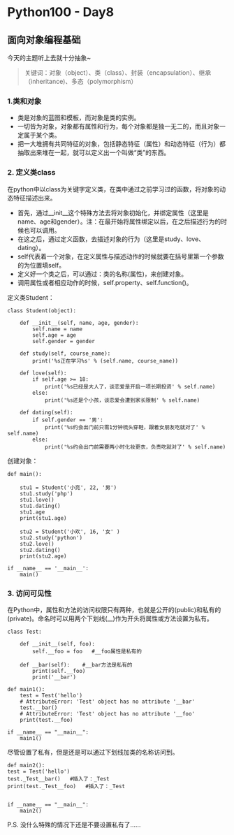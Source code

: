 # Python100 - Day8 

## 面向对象编程基础

今天的主题听上去就十分抽象~

>关键词：对象（object）、类（class）、封装（encapsulation）、继承（inheritance)、多态（polymorphism）

### 1.类和对象

+ 类是对象的蓝图和模板，而对象是类的实例。
+ 一切皆为对象，对象都有属性和行为，每个对象都是独一无二的，而且对象一定属于某个类。
+ 把一大堆拥有共同特征的对象，包括静态特征（属性）和动态特征（行为）都抽取出来堆在一起，就可以定义出一个叫做“类”的东西。

### 2. 定义类class

在python中以class为关键字定义类，在类中通过之前学习过的函数，将对象的动态特征描述出来。

+ 首先，通过__init__这个特殊方法去将对象初始化，并绑定属性（这里是name、age和gender）。注：在最开始将属性绑定以后，在之后描述行为的时候也可以调用。
+ 在这之后，通过定义函数，去描述对象的行为（这里是study、love、dating）。
+ self代表着一个对象，在定义属性与描述动作的时候就要在括号里第一个参数的为位置填self。
+ 定义好一个类之后，可以通过：类的名称(属性)，来创建对象。
+ 调用属性或者相应动作的时候，self.property、self.function()。

定义类Student：

	class Student(object):
	
		def __init__(self, name, age, gender):
			self.name = name
			self.age = age
			self.gender = gender
	
		def study(self, course_name):
			print('%s正在学习%s' % (self.name, course_name))

		def love(self):
			if self.age >= 18:
				print('%s已经是大人了，谈恋爱是开启一项长期投资' % self.name)
			else:
				print('%s还是个小孩，谈恋爱会遭到家长限制' % self.name)

		def dating(self):
			if self.gender == '男':
				print('%s约会出门前只需1分钟梳头穿鞋，跟着女朋友吃就对了' % self.name)
			else:
				print('%s约会出门前需要两小时化妆更衣，负责吃就对了' % self.name)

创建对象：

	def main():
		
		stu1 = Student('小亮', 22, '男')
		stu1.study('php')
		stu1.love()
		stu1.dating()
		stu1.age
		print(stu1.age)
	
		stu2 = Student('小欢', 16, '女' )
		stu2.study('python')
		stu2.love()
		stu2.dating()
		print(stu2.age)
	
	if __name__ == '__main__':
		main()

### 3. 访问可见性

在Python中，属性和方法的访问权限只有两种，也就是公开的(public)和私有的(private)。命名时可以用两个下划线(__)作为开头将属性或方法设置为私有。

	class Test:

    	def __init__(self, foo):
    	    self.__foo = foo   #__foo属性是私有的
	
    	def __bar(self):    #__bar方法是私有的
    	    print(self.__foo)
    	    print('__bar')

	def main1():
    	test = Test('hello')
    	# AttributeError: 'Test' object has no attribute '__bar'
    	test.__bar()
    	# AttributeError: 'Test' object has no attribute '__foo'
    	print(test.__foo)

	if __name__ == "__main__":
    	main1()

尽管设置了私有，但是还是可以通过下划线加类的名称访问到。

	def main2():
    test = Test('hello')
    test._Test__bar()   #插入了：_Test
    print(test._Test__foo)   #插入了：_Test


	if __name__ == "__main__":
    	main2()
P.S. 没什么特殊的情况下还是不要设置私有了......

